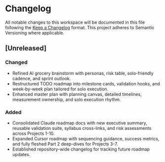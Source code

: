 # Changelog

All notable changes to this workspace will be documented in this file following the
[Keep a Changelog](https://keepachangelog.com/en/1.0.0/) format. This project adheres to
Semantic Versioning where applicable.

## [Unreleased]

### Changed

- Refined AI grocery brainstorm with personas, risk table, solo-friendly cadence, and sprint outlook.
- Restructured TODO roadmap into milestone cards, validation hooks, and week-by-week plan tailored for solo execution.
- Enhanced master plan with planning canvas, detailed timelines, measurement ownership, and solo execution rhythm.

### Added

- Consolidated Claude roadmap docs with new executive summary, reusable validation suite,
  syllabus cross-links, and risk assessments across Projects 1-10.
- Expanded Cursor roadmap with sequencing guidance, success metrics, and fully fleshed
  Part 2 deep-dives for Projects 3-7.
- Established repository-wide changelog for tracking future roadmap updates.
